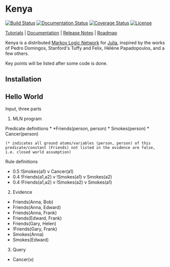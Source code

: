 # Kenya

[![Build Status](https://travis-ci.org/hpoit/Kenya.jl.svg?branch=master)](https://travis-ci.org/hpoit/Kenya.jl)
[![Documentation Status](https://readthedocs.org/projects/kenyajl/badge/?version=latest)](http://kenyajl.readthedocs.org/)
[![Coverage Status](https://img.shields.io/coveralls/hpoit/Kenya.jl.svg?style=flat)](https://coveralls.io/r/hpoit/Kenya.jl?branch=master)
[![License](http://img.shields.io/badge/license-MIT-brightgreen.svg?style=flat)](LICENSE.md)

[Tutorials](http://kenyajl.readthedocs.org/en/latest/#tutorials) | [Documentation](http://kenyajl.readthedocs.org/) | [Release Notes](NEWS.md) | [Roadmap](https://github.com/hpoit/Kenya.jl/issues/1)

Kenya is a distributed [Markov Logic Network](https://en.wikipedia.org/wiki/Markov_logic_network) for [Julia](http://julialang.org/), inspired by the works of Pedro Domingos, Stanford's Tuffy and Felix, Hélène Papadopoulos, and a few others.

Key points will be listed after some code is done.

## Installation

## Hello World

Input, three parts

1. MLN program

  Predicate definitions
    * *Friends(person, person)
    * Smokes(person)
    * Cancer(person)
    
    (* indicates all ground atoms/variables (person, person) of this predicate/constant (Friends) not listed in the evidence are false, i.e. closed world assumption)

  Rule definitions
  * 0.5 !Smokes(a1) v Cancer(a1)
  * 0.4 !Friends(a1,a2) v !Smokes(a1) v Smokes(a2)
  * 0.4 !Friends(a1,a2) v !Smokes(a2) v Smokes(a1)

2. Evidence
* Friends(Anna, Bob)
* Friends(Anna, Edward)
* Friends(Anna, Frank)
* Friends(Edward, Frank)
* Friends(Gary, Helen)
* !Friends(Gary, Frank)
* Smokes(Anna)
* Smokes(Edward)

3. Query
* Cancer(x)
